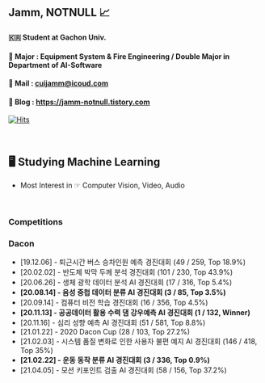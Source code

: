 ## Jamm, NOTNULL 📈

#### 🇰🇷 Student at Gachon Univ. 
#### 🏫 Major : Equipment System & Fire Engineering / Double Major in Department of AI-Software
#### 📨 Mail : cuijamm@icoud.com
#### 📝 Blog : https://jamm-notnull.tistory.com


[![Hits](https://hits.seeyoufarm.com/api/count/incr/badge.svg?url=https%3A%2F%2Fgithub.com%2Fcuijamm&count_bg=%2379C83D&title_bg=%23000000&icon=apple.svg&icon_color=%23FFFFFF&title=HITS&edge_flat=false)](https://hits.seeyoufarm.com)



<br>

## 🖥 Studying Machine Learning
- Most Interest in ☞ Computer Vision, Video, Audio






<br>

### Competitions
### Dacon
- [19.12.06] - 퇴근시간 버스 승차인원 예측 경진대회 (49 / 259, Top 18.9%)
- [20.02.02] - 반도체 박막 두께 분석 경진대회 (101 / 230, Top 43.9%)
- [20.06.26] - 생체 광학 데이터 분석 AI 경진대회 (17 / 316, Top 5.4%)
- __[20.08.14] - 음성 중첩 데이터 분류 AI 경진대회 (3 / 85, Top 3.5%)__
- [20.09.14] - 컴퓨터 비전 학습 경진대회 (16 / 356, Top 4.5%)
- __[20.11.13] - 공공데이터 활용 수력 댐 강우예측 AI 경진대회 (1 / 132, Winner)__
- [20.11.16] - 심리 성향 예측 AI 경진대회 (51 / 581, Top 8.8%)
- [21.01.22] - 2020 Dacon Cup (28 / 103, Top 27.2%)
- [21.02.03] - 시스템 품질 변화로 인한 사용자 불편 예지 AI 경진대회 (146 / 418, Top 35%)
- __[21.02.22] - 운동 동작 분류 AI 경진대회 (3 / 336, Top 0.9%)__
- [21.04.05] - 모션 키포인트 검출 AI 경진대회 (58 / 156, Top 37.2%)






<!--
**cuijamm/cuijamm** is a ✨ _special_ ✨ repository because its `README.md` (this file) appears on your GitHub profile.

Here are some ideas to get you started:

- 🔭 I’m currently working on ...
- 🌱 I’m currently learning ...
- 👯 I’m looking to collaborate on ...
- 🤔 I’m looking for help with ...
- 💬 Ask me about ...
- 📫 How to reach me: ...
- 😄 Pronouns: ...
- ⚡ Fun fact: ...
-->
